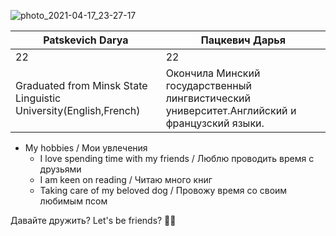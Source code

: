 ![photo_2021-04-17_23-27-17](https://user-images.githubusercontent.com/60344473/130326912-46a46024-6644-482f-a86d-134426abd008.jpg)

Patskevich Darya | Пацкевич Дарья
------------ | -------------
22 | 22
Graduated from Minsk State Linguistic University(English,French)| Окончила Минский государственный лингвистический университет.Английский и французский языки. 
* My hobbies / Мои увлечения  
  * I love spending time with my friends / Люблю проводить время с друзьями
  * I am keen on reading / Читаю много книг
  * Taking care of my beloved dog / Провожу время со своим любимым псом   

 Давайте дружить? Let's be friends? 🙈🙉


 
